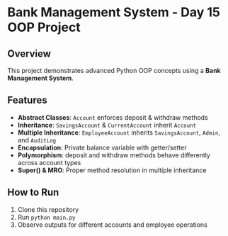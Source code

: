 # Bank Management System - Day 15 OOP Project

## Overview
This project demonstrates advanced Python OOP concepts using a **Bank Management System**.

## Features
- **Abstract Classes**: `Account` enforces deposit & withdraw methods
- **Inheritance**: `SavingsAccount` & `CurrentAccount` inherit `Account`
- **Multiple Inheritance**: `EmployeeAccount` inherits `SavingsAccount`, `Admin`, and `AuditLog`
- **Encapsulation**: Private balance variable with getter/setter
- **Polymorphism**: deposit and withdraw methods behave differently across account types
- **Super() & MRO**: Proper method resolution in multiple inheritance

## How to Run
1. Clone this repository
2. Run `python main.py`
3. Observe outputs for different accounts and employee operations